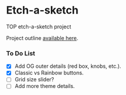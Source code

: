 # Etch-a-sketch
TOP etch-a-sketch project

Project outline [available here](https://www.theodinproject.com/lessons/foundations-etch-a-sketch).

### To Do List

- [x] Add OG outer details (red box, knobs, etc.).
- [x] Classic vs Rainbow buttons.
- [ ] Grid size slider?
- [ ] Add more theme details.